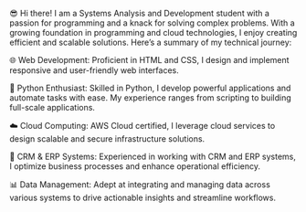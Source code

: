 😎 Hi there!
I am a Systems Analysis and Development student with a passion for programming and a knack for solving complex problems. With a growing foundation in programming and cloud technologies, I enjoy creating efficient and scalable solutions. Here’s a summary of my technical journey:

🌐 Web Development: Proficient in HTML and CSS, I design and implement responsive and user-friendly web interfaces.

🐍 Python Enthusiast: Skilled in Python, I develop powerful applications and automate tasks with ease. My experience ranges from scripting to building full-scale applications.

☁️ Cloud Computing: AWS Cloud certified, I leverage cloud services to design scalable and secure infrastructure solutions.

🔧 CRM & ERP Systems: Experienced in working with CRM and ERP systems, I optimize business processes and enhance operational efficiency.

📊 Data Management: Adept at integrating and managing data across various systems to drive actionable insights and streamline workflows.
